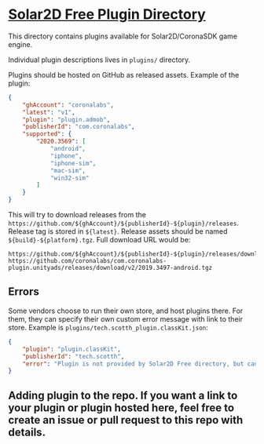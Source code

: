 # [Solar2D Free Plugin Directory](https://plugins.solar2d.com/)

This directory contains plugins available for Solar2D/CoronaSDK game engine.

Individual plugin descriptions lives in `plugins/` directory.

Plugins should be hosted on GitHub as released assets. Example of the plugin:

```json
{
    "ghAccount": "coronalabs",
    "latest": "v1",
    "plugin": "plugin.admob",
    "publisherId": "com.coronalabs",
    "supported": {
        "2020.3569": [
            "android",
            "iphone",
            "iphone-sim",
            "mac-sim",
            "win32-sim"
        ]
    }
}
```
This will try to download releases from the `https://github.com/${ghAccount}/${publisherId}-${plugin}/releases`. Release tag is stored in `${latest}`. Release assets should be named `${build}-${platform}.tgz`. Full download URL would be:
```
https://github.com/${ghAccount}/${publisherId}-${plugin}/releases/download/${latest}/${build}-${platform}.tgz
https://github.com/coronalabs/com.coronalabs-plugin.unityads/releases/download/v2/2019.3497-android.tgz
```

## Errors

Some vendors choose to run their own store, and host plugins there. For them, they can specify their own custom error message with link to their store. Example is `plugins/tech.scotth_plugin.classKit.json`:
```json
{
    "plugin": "plugin.classKit",
    "publisherId": "tech.scotth",
    "error": "Plugin is not provided by Solar2D Free directory, but can be activated [here](https://solar2dmarketplace.com/plugins?ClassKit_scotth-tech)."
}
```

## Adding plugin to the repo. If you want a link to your plugin or plugin hosted here, feel free to create an issue or pull request to this repo with details.
